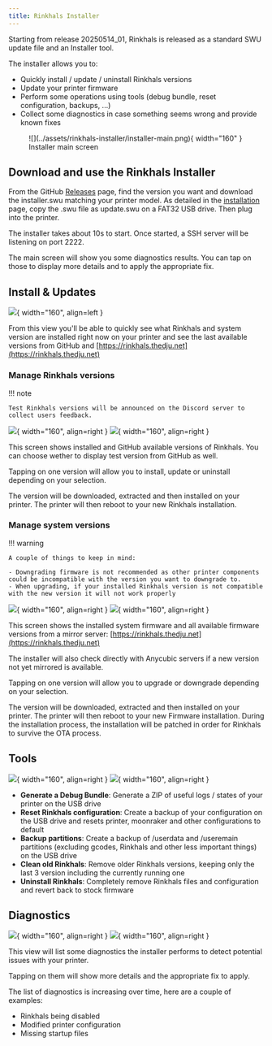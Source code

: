 ```yaml
---
title: Rinkhals Installer
---
```


Starting from release 20250514_01, Rinkhals is released as a standard SWU update file and an Installer tool.

The installer allows you to:

- Quickly install / update / uninstall Rinkhals versions
- Update your printer firmware
- Perform some operations using tools (debug bundle, reset configuration, backups, ...)
- Collect some diagnostics in case something seems wrong and provide known fixes

<figure markdown="span">
  ![](../assets/rinkhals-installer/installer-main.png){ width="160" }<figcaption>Installer main screen</figcaption>
</figure>

## Download and use the Rinkhals Installer

From the GitHub [Releases](https://github.com/jbatonnet/Rinkhals/releases) page, find the version you want and download the installer.swu matching your printer model.
As detailed in the [installation](./installation-and-firmware-updates.md) page, copy the .swu file as update.swu on a FAT32 USB drive. Then plug into the printer.

The installer takes about 10s to start. Once started, a SSH server will be listening on port 2222.

The main screen will show you some diagnostics results. You can tap on those to display more details and to apply the appropriate fix.


## Install & Updates

![](../assets/rinkhals-installer/installer-updates.png){ width="160", align=left }

From this view you'll be able to quickly see what Rinkhals and system version are installed right now on your printer and see the last available versions from GitHub and [https://rinkhals.thedju.net](https://rinkhals.thedju.net)


<div style="clear: both;"></div>


### Manage Rinkhals versions

!!! note

    Test Rinkhals versions will be announced on the Discord server to collect users feedback.

![](../assets/rinkhals-installer/installer-updates-rinkhals-install.png){ width="160", align=right }
![](../assets/rinkhals-installer/installer-updates-rinkhals.png){ width="160", align=right }

This screen shows installed and GitHub available versions of Rinkhals. You can choose wether to display test version from GitHub as well.

Tapping on one version will allow you to install, update or uninstall depending on your selection.

The version will be downloaded, extracted and then installed on your printer. The printer will then reboot to your new Rinkhals installation.

<div style="clear: both;"></div>


### Manage system versions

!!! warning

    A couple of things to keep in mind:

    - Downgrading firmware is not recommended as other printer components could be incompatible with the version you want to downgrade to.
    - When upgrading, if your installed Rinkhals version is not compatible with the new version it will not work properly

![](../assets/rinkhals-installer/installer-updates-system-install.png){ width="160", align=right }
![](../assets/rinkhals-installer/installer-updates-system.png){ width="160", align=right }

This screen shows the installed system firmware and all available firmware versions from a mirror server: [https://rinkhals.thedju.net](https://rinkhals.thedju.net)

The installer will also check directly with Anycubic servers if a new version not yet mirrored is available.

Tapping on one version will allow you to upgrade or downgrade depending on your selection.

The version will be downloaded, extracted and then installed on your printer. The printer will then reboot to your new Firmware installation.
During the installation process, the installation will be patched in order for Rinkhals to survive the OTA process.

<div style="clear: both;"></div>


## Tools

![](../assets/rinkhals-installer/installer-tools-uninstall.png){ width="160", align=right }
![](../assets/rinkhals-installer/installer-tools.png){ width="160", align=right }

- **Generate a Debug Bundle**: Generate a ZIP of useful logs / states of your printer on the USB drive
- **Reset Rinkhals configuration**: Create a backup of your configuration on the USB drive and resets printer, moonraker and other configurations to default
- **Backup partitions**: Create a backup of /userdata and /useremain partitions (excluding gcodes, Rinkhals and other less important things) on the USB drive
- **Clean old Rinkhals**: Remove older Rinkhals versions, keeping only the last 3 version including the currently running one
- **Uninstall Rinkhals**: Completely remove Rinkhals files and configuration and revert back to stock firmware
  
<div style="clear: both;"></div>


## Diagnostics

![](../assets/rinkhals-installer/installer-diagnostics-fix.png){ width="160", align=right }
![](../assets/rinkhals-installer/installer-diagnostics.png){ width="160", align=right }

This view will list some diagnostics the installer performs to detect potential issues with your printer.

Tapping on them will show more details and the appropriate fix to apply.

The list of diagnostics is increasing over time, here are a couple of examples:

- Rinkhals being disabled
- Modified printer configuration
- Missing startup files
